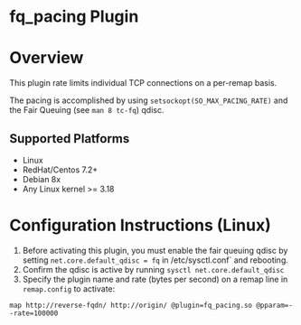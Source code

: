 fq_pacing Plugin
====

# Overview
This plugin rate limits individual TCP connections on a per-remap basis.

The pacing is accomplished by using `setsockopt(SO_MAX_PACING_RATE)` and the
Fair Queuing (see `man 8 tc-fq`) qdisc.

## Supported Platforms
* Linux
 * RedHat/Centos 7.2+
 * Debian 8x
 * Any Linux kernel >= 3.18

# Configuration Instructions (Linux)
1. Before activating this plugin, you must enable the fair queuing qdisc by setting `net.core.default_qdisc = fq` in /etc/sysctl.conf` and rebooting.
2. Confirm the qdisc is active by running `sysctl net.core.default_qdisc`
3. Specify the plugin name and rate (bytes per second) on a remap line in `remap.config` to activate:
```
map http://reverse-fqdn/ http://origin/ @plugin=fq_pacing.so @pparam=--rate=100000
```
